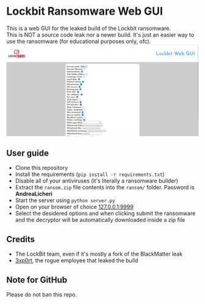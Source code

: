 # Lockbit Ransomware Web GUI

This is a web GUI for the leaked build of the Lockbit ransomware.\
This is NOT a source code leak nor a newer build. It's just an easier way to use the ransomware (for educational purposes only, ofc).
![screen](https://raw.githubusercontent.com/andrealicheri/Lockbit-Web-GUI/main/screenshots/screen.png)
## User guide
- Clone this repository
- Install the requirements (`pip install -r requirements.txt`)
- Disable all of your antiviruses (it's literally a ransomware builder)
- Extract the `ransom.zip` file contents into the `ransom/` folder. Password is **AndreaLicheri**
- Start the server using `python server.py`
- Open on your browser of choice [127.0.0.1:9999](http://127.0.0.1:9999)
- Select the desidered options and when clicking submit the ransomware and the decryptor will be automatically downloaded inside a zip file
## Credits
- The LockBit team, even if it's mostly a fork of the BlackMatter leak
- [3xp0rt](https://github.com/3xp0rt), the rogue employee that leaked the build
## Note for GitHub
Please do not ban this repo.